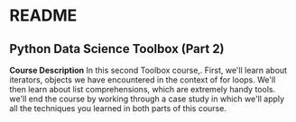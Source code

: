 # README

## **Python Data Science Toolbox (Part 2)**

**Course Description**
In this second Toolbox course,. First, we'll learn about iterators, objects we have encountered in the context of for loops.
We'll then learn about list comprehensions, which are extremely handy tools. we'll end the course by working through 
a case study in which we'll apply all the techniques you learned in both parts of this course.
